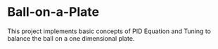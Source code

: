 # Ball-on-a-Plate
This project implements basic concepts of PID Equation and Tuning to balance the ball on a one dimensional plate.
